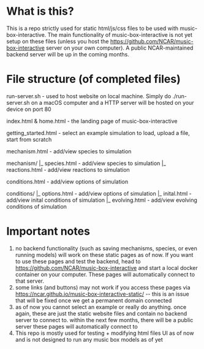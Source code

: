 # What is this?
This is a repo strictly used for static html/js/css files to be used with music-box-interactive. The main functionality of music-box-interactive is not yet setup on these files (unless you host the https://github.com/NCAR/music-box-interactive server on your own computer). A public NCAR-maintained backend server will be up in the coming months.

# File structure (of completed files)
run-server.sh - used to host website on local machine. Simply do ./run-server.sh on a macOS computer and a HTTP server will be hosted on your device on port 80

index.html & home.html - the landing page of music-box-interactive

getting_started.html - select an example simulation to load, upload a file, start from scratch

mechanism.html - add/view species to simulation

mechanism/
  |_ species.html - add/view species to simulation
  |_ reactions.html - add/view reactions to simulation
  
conditions.html - add/view options of simulation

conditions/
  |_ options.html - add/view options of simulation
  |_ inital.html - add/view inital conditions of simulation
  |_ evolving.html - add/view evolving conditions of simulation

# Important notes
1) no backend functionality (such as saving mechanisms, species, or even running models) will work on these static pages as of now. If you want to use these pages and test the backend, head to https://github.com/NCAR/music-box-interactive and start a local docker container on your computer. These pages will automatically connect to that server.
2) some links (and buttons) may not work if you access these pages via https://ncar.github.io/music-box-interactive-static/ -- this is an issue that will be fixed once we get a permanent domain connected
3) as of now you cannot select an example or really do anything. once again, these are just the static website files and contain no backend server to connect to. within the next few months, there will be a public server these pages will automatically connect to
4) This repo is mostly used for testing + modifying html files UI as of now and is not designed to run any music box models as of yet
